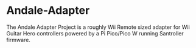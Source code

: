 # Andale-Adapter
The Andale Adapter Project is a roughly Wii Remote sized adapter for Wii Guitar Hero controllers powered by a Pi Pico/Pico W running Santroller firmware.
